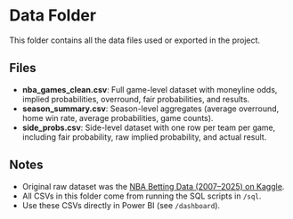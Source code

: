 # Data Folder

This folder contains all the data files used or exported in the project.

## Files
- **nba_games_clean.csv**: Full game-level dataset with moneyline odds, implied probabilities, overround, fair probabilities, and results.  
- **season_summary.csv**: Season-level aggregates (average overround, home win rate, average probabilities, game counts).  
- **side_probs.csv**: Side-level dataset with one row per team per game, including fair probability, raw implied probability, and actual result.  

## Notes
- Original raw dataset was the [NBA Betting Data (2007–2025) on Kaggle](https://www.kaggle.com/).  
- All CSVs in this folder come from running the SQL scripts in `/sql`.  
- Use these CSVs directly in Power BI (see `/dashboard`).  
